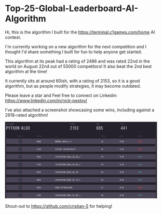 # Top-25-Global-Leaderboard-AI-Algorithm
Hi, this is the algorithm I built for the https://terminal.c1games.com/home AI contest. 

I'm currently working on a new algorithm for the next competition and I thought I'd share something I built for fun to help anyone get started. 

This algorithm at its peak had a rating of 2486 and was rated 22nd in the world on August 22nd out of 55000 competitors! It also beat the 2nd best algorithm at the time!  

It currently sits at around 60ish, with a rating of 2153, so it is a good algorithm, but as people modify strategies, it may become outdated.

Please leave a star and Feel free to connect on Linkedin: https://www.linkedin.com/in/nick-pestov/

I've also attached a screenshot showcasing some wins, including against a 2918-rated algorithm!

![image](Victory_Against_World_No.2.png)

Shout-out to https://github.com/cristian-5 for helping! 


